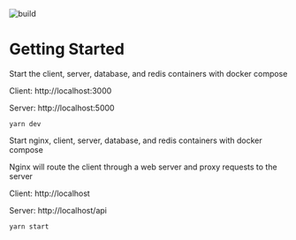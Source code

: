 ![build](https://github.com/stuart-haas/react-full-stack/workflows/build/badge.svg?event=push)

# Getting Started

Start the client, server, database, and redis containers with docker compose

Client: http://localhost:3000

Server: http://localhost:5000

```yarn dev```

Start nginx, client, server, database, and redis containers with docker compose

Nginx will route the client through a web server and proxy requests to the server

Client: http://localhost

Server: http://localhost/api

```yarn start```
